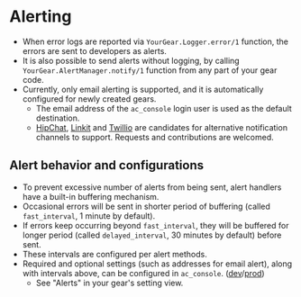 # Alerting

- When error logs are reported via `YourGear.Logger.error/1` function,
  the errors are sent to developers as alerts.
- It is also possible to send alerts without logging,
  by calling `YourGear.AlertManager.notify/1` function from any part of your gear code.
- Currently, only email alerting is supported, and it is automatically configured for newly created gears.
    - The email address of the `ac_console` login user is used as the default destination.
    - [HipChat](https://www.hipchat.com/), [Linkit](https://jin-soku.biz/linkit/) and [Twillio](https://www.twilio.com/)
      are candidates for alternative notification channels to support. Requests and contributions are welcomed.

## Alert behavior and configurations

- To prevent excessive number of alerts from being sent, alert handlers have a built-in buffering mechanism.
- Occasional errors will be sent in shorter period of buffering (called `fast_interval`, 1 minute by default).
- If errors keep occurring beyond `fast_interval`,
  they will be buffered for longer period (called `delayed_interval`, 30 minutes by default) before sent.
- These intervals are configured per alert methods.
- Required and optional settings (such as addresses for email alert), along with intervals above,
  can be configured in `ac_console`.
  ([dev](https://ac-console.solomondev.access-company.com)/[prod](https://ac-console.solomon.access-company.com))
    - See "Alerts" in your gear's setting view.
